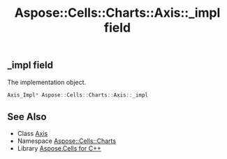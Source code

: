 ﻿---
title: Aspose::Cells::Charts::Axis::_impl field
linktitle: _impl
second_title: Aspose.Cells for C++ API Reference
description: 'Aspose::Cells::Charts::Axis::_impl field. The implementation object in C++.'
type: docs
weight: 6900
url: /cpp/aspose.cells.charts/axis/_impl/
---
## _impl field


The implementation object.

```cpp
Axis_Impl* Aspose::Cells::Charts::Axis::_impl
```

## See Also

* Class [Axis](../)
* Namespace [Aspose::Cells::Charts](../../)
* Library [Aspose.Cells for C++](../../../)
